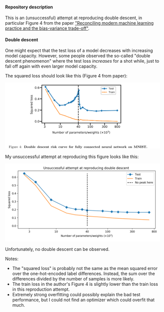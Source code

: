 #### Repository description

This is an (unsuccessful) attempt at reproducing double descent, in particular Figure 4 from the paper ["Reconciling modern machine learning practice
and the bias-variance trade-off"](https://arxiv.org/pdf/1812.11118.pdf).

#### Double descent

One might expect that the test loss of a model decreases with increasing model capacity. However, some people observed the so-called "double descent phenomenon" where the test loss *increases* for a shot while, just to fall off again with even larger model capacity.

The squared loss should look like this (Figure 4 from paper):

![](https://raw.githubusercontent.com/99991/double-descent/main/figures/paper_double_descent.png)

My unsuccessful attempt at reproducing this figure looks like this:

![](https://raw.githubusercontent.com/99991/double-descent/main/figures/double_descent.png)

Unfortunately, no double descent can be observed.

Notes:

* The "squared loss" is probably not the same as the mean squared error over the one-hot-encoded label differences. Instead, the sum over the differences divided by the number of samples is more likely.
* The train loss in the author's Figure 4 is slightly lower than the train loss in this reproduction attempt.
* Extremely strong overfitting could possibly explain the bad test performance, but I could not find an optimizer which could overfit that much.
